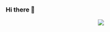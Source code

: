 ### Hi there 👋
<p align="center" href="https://github.com/anuraghazra/github-readme-stats">
  <img src="https://github-readme-stats.vercel.app/api?username=AbhishekVenunathan&count_private=true&show_icons=true&cache_seconds=86400&include_all_commits=true&custom_title=GitHub%20Stats&bg_color=45,1F4762,153040,182833" />
</p>

<!--
**AbhishekVenunathan/AbhishekVenunathan** is a ✨ _special_ ✨ repository because its `README.md` (this file) appears on your GitHub profile.

Here are some ideas to get you started:

- 🔭 I’m currently working on ...
- 🌱 I’m currently learning ...
- 👯 I’m looking to collaborate on ...
- 🤔 I’m looking for help with ...
- 💬 Ask me about ...
- 📫 How to reach me: ...
- 😄 Pronouns: ...
- ⚡ Fun fact: ...
-->

